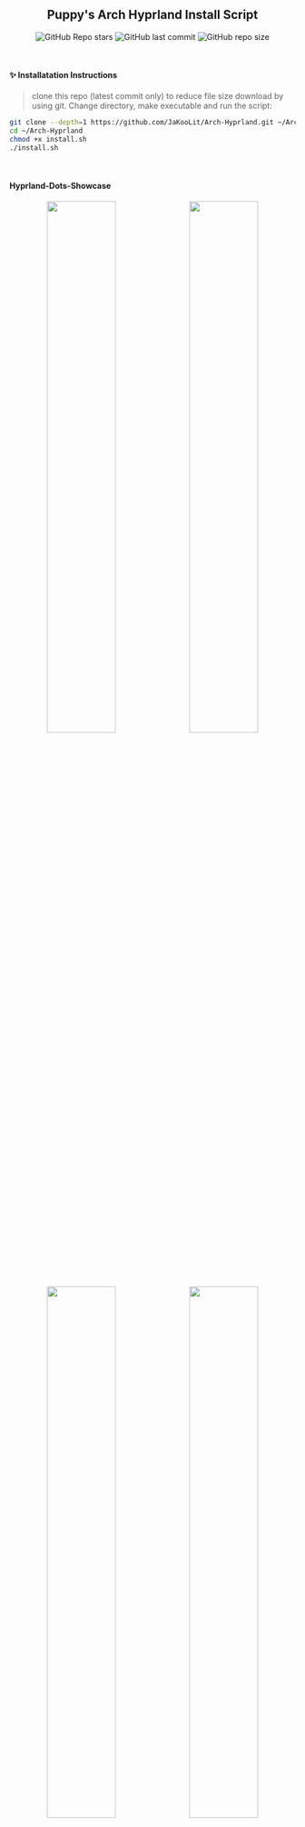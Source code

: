 <div align="center">

## Puppy's Arch Hyprland Install Script

![GitHub Repo stars](https://img.shields.io/github/stars/PuppyAnimations/Arch-Hyprland?style=for-the-badge&color=cba6f7) ![GitHub last commit](https://img.shields.io/github/last-commit/PuppyAnimations/Arch-Hyprland?style=for-the-badge&color=b4befe) ![GitHub repo size](https://img.shields.io/github/repo-size/PuppyAnimations/Arch-Hyprland?style=for-the-badge&color=cba6f7)

<br/>
</div>

#### ✨ Installatation Instructions
> clone this repo (latest commit only) to reduce file size download by using git. Change directory, make executable and run the script:
```bash
git clone --depth=1 https://github.com/JaKooLit/Arch-Hyprland.git ~/Arch-Hyprland
cd ~/Arch-Hyprland
chmod +x install.sh
./install.sh
```

<br/>
</div>

#### Hyprland-Dots-Showcase 
<p align="center">
    <img align="center" width="49%" src="https://raw.githubusercontent.com/JaKooLit/screenshots/main/Hyprland-ScreenShots/Arch-v2/Arch-Default-Layout.png" /> <img align="center" width="49%" src="https://raw.githubusercontent.com/JaKooLit/screenshots/main/Hyprland-Dots-Showcase/dark-theme.png" />   
   <img align="center" width="49%" src="https://raw.githubusercontent.com/JaKooLit/screenshots/main/Hyprland-Dots-Showcase/Light-theme.png" /> <img align="center" width="49%" src="https://raw.githubusercontent.com/JaKooLit/screenshots/main/Hyprland-ScreenShots/Arch-v2/Another-Screenshot.png"" /> 
</p>

<p align="center">
    <img align="center" width="49%" src="https://raw.githubusercontent.com/JaKooLit/screenshots/main/Hyprland-Dots-Showcase/default-waybar.png" /> <img align="center" width="49%" src="https://raw.githubusercontent.com/JaKooLit/screenshots/main/Hyprland-Dots-Showcase/rofi.png" />   
   <img align="center" width="49%" src="https://raw.githubusercontent.com/JaKooLit/screenshots/main/Hyprland-Dots-Showcase/wlogout-dark.png" /> <img align="center" width="49%" src="https://raw.githubusercontent.com/JaKooLit/screenshots/main/Hyprland-Dots-Showcase/showcase2.png"" /> 
   <img align="center" width="49%" src="https://raw.githubusercontent.com/JaKooLit/screenshots/main/Hyprland-Dots-Showcase/waybar-layout.png" /> <img align="center" width="49%" src="https://raw.githubusercontent.com/JaKooLit/screenshots/main/Hyprland-Dots-Showcase/waybar-style.png"" /> 
</p>

<p align="center">
    <img align="center" width="100%" src="https://raw.githubusercontent.com/JaKooLit/Arch-Hyprland/main/Installer.png" />

### 🪧 ANNOUNCEMENT
- This Repo does not contain Hyprland Dots or configs! Dotfiles can be checked here [Hyprland-Dots](https://github.com/PuppyAnimations/Hyprland-Dots). During installation, if you opt to copy installation, it will be downloaded from that centralized repo.
- Hyprland-Dots use are constantly evolving / improving. you can check CHANGELOGS here [Hyprland-Dots-Changelogs](https://github.com/PuppyAnimations/Hyprland-Dots/wiki/Changelogs).
- the wallpapers offered to be downloaded towards the end is from this [REPO](https://github.com/PuppyAnimations/Wallpaper-Bank).

> [!WARNING] 
> Download this script on a directory where you have write permissions. ie. HOME. Or any directory within your home directory; else the script will fail.

#### 🆕 Prerequisites
- This install script is intended for atleast Server type / Minimal Arch Linux installed.

#### 🔘 Pipewire and Pipewire audio
- This script will install pipewire and will also disable or will uninstall pulseaudio. If you dont want it, you can simply just delete pipewire.sh in install-scripts folder before installing. 

#### ✨ Costumize the packages to be installed
- Inside the install-scripts folder, you can edit 00-hypr-pkgs.sh. Be careful though as the Hyprland Dots may not work properly!
- Default GTK theme if agreed to be installed is Tokyo Night GTK themes (dark and light) + Tokyo Night SE icons.

#### 💫 SDDM and GTK Themes
- If you opted to install SDDM theme, here's the [SDDM-Theme](https://github.com/PuppyAnimations/SDDM-Theme).
- If you opted to install GTK Themes, Icons and Cursor offered are Tokyo Nights. [GTK-Themes](https://github.com/PuppyAnimations/GTK-Themes) & Bibata Cursor Modern Ice.

#### 👀 NVidia GPU Owners
- By default, nvidia-dkms will be installed. and only supports GTX 900 and newer. If required to install older driver, edit the nvidia.sh in scripts-folder
> [!IMPORTANT]
> If you want to use nouveau driver, choose N when asked if you have nvidia gpu. This is because the nvidia installer part, it will blacklist nouveau. Hyprland will still be installed but it will skip blacklisting nouveau.

#### ✨ For ZSH and OH-MY-ZSH installation
> installer should auto change your default shell to zsh. However, if it does not, do this:
```bash
chsh -s $(which zsh)
zsh
source ~/.zshrc
```
- Reboot or logout
- By default agnoster theme is installed. You can find more themes from [OH-MY-ZSH-THEMES](https://github.com/ohmyzsh/ohmyzsh/wiki/Themes).
- To change the theme, edit ~/.zshrc . Look for ZSH_THEME="desired theme".

#### ✨ TO DO once installation done and dotfiles copied
- Hyprland-Dots v1.0.0, initial boot file will attempt to apply GTK themes, cursor, and icons. You can tweak more using nwg-look (GTK-Settings) utility.
- SUPER H for HINT or click on the waybar HINT! Button.
- Head over to [FAQ](https://github.com/PuppyAnimations/Hyprland-Dots/wiki/FAQ) and [TIPS](https://github.com/PuppyAnimations/Hyprland-Dots/wiki/TIPS).

#### 🙋 Got a questions regarding the Hyprland Dots or configurations?
- Head over to the [WIKI](https://github.com/PuppyAnimations/Hyprland-Dots/wiki).

#### 🙋 Having issues or questions? 
- For the installation portion, please open issue on this repo.
- For the Hyprland dots / configuration, submit an issue [here](https://github.com/PuppyAnimations/Hyprland-Dots/issues).

#### 🔧 Proper way to re-installing a particular script from install-scripts folder
- CD into Arch-Hyprland Folder and then ran the below command. 
- I.e. `./install-scripts/gtk-themes` - For reinstall GTK Themes.

#### 🛣️ Roadmap
- [ ] Possibly adding gruvbox themes, cursors, icons

#### ⚠️ Some known issues
- Reports from members of my discord, states that some users of nvidia are getting stuck on sddm login. Credits to @Kenni. Fix stated was:
```  
 while in sddm press ctrl+alt+F2 or F3
log into your account
`lspci -nn`, find the id of your nvidia card
`ls /dev/dri/by-path` find the matching id
`ls -l /dev/dri/by-path` to check where the symlink points to 
)
```
- Add "env = WLR_DRM_DEVICES,/dev/dri/cardX" to the ENVvariables config (.config/hypr/UserConfigs/ENVariables.conf); X being where the symlink of the gpu points to
- More info from the [hyprland wiki](https://wiki.hyprland.org/FAQ/#my-external-monitor-is-blank--doesnt-render--receives-no-signal-laptop).

#### 🫥 Improving performance for Older Nvidia Cards using driver 470
  - ['SEE HERE`](https://github.com/JaKooLit/Hyprland-Dots/discussions/123#discussion-6035205)
  
#### 📒 Final Notes
- Join JaKooLit's [Discord server](https://discord.gg/V2SJ92vbEN).
- Feel free to copy, re-distribute, and use this script however you want. Would appreciate if you give JaKooLit some love by crediting their work.

## 💖 Support
- a Star on my Github repos would be nice.
- Subscribe to JaKooLit's [Youtube Channel](https://www.youtube.com/@Ja.KooLit).
- You can also buy JaKooLit coffee through ko-fi.com or Coffee.com.

<a href='https://ko-fi.com/jakoolit' target='_blank'><img height='35' style='border:0px;height:46px;' src='https://az743702.vo.msecnd.net/cdn/kofi3.png?v=0' border='0' alt='Buy JaKooLit a Coffee at ko-fi.com' />

[!["Buy JaKooLit A Coffee"](https://www.buymeacoffee.com/assets/img/custom_images/orange_img.png)](https://www.buymeacoffee.com/JaKooLit)
